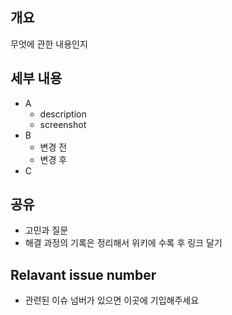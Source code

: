 <!-- 제목형식 feat: 내용 -->
## 개요
무엇에 관한 내용인지
## 세부 내용
- A
  - description
  - screenshot
- B
  - 변경 전
  - 변경 후
- C

## 공유
- 고민과 질문
- 해결 과정의 기록은 정리해서 위키에 수록 후 링크 달기 

## Relavant issue number
- 관련된 이슈 넘버가 있으면 이곳에 기입해주세요
